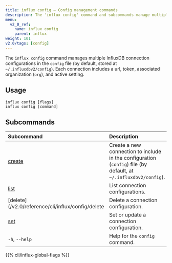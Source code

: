 ```yaml
---
title: influx config – Config management commands
description: The 'influx config' command and subcommands manage multiple InfluxDB connection configurations.
menu:
  v2_0_ref:
    name: influx config
    parent: influx
weight: 101
v2.0/tags: [config]
---
```


The `influx config` command manages multiple InfluxDB connection configurations in the `config` file (by default, stored at `~/.influxdbv2/config`). Each connection includes a url, token, associated organization (`org`), and active setting.

## Usage
```
influx config [flags]
influx config [command]
```

## Subcommands
| Subcommand                                         | Description   |
|:----                                               |:-----------   |
| [create](/v2.0/reference/cli/influx/config/create) | Create a new connection to include in the configuration (`config`) file (by default, at `~/.influxdbv2/config`).
| [list](/v2.0/reference/cli/influx/config/create)   | List connection configurations.
| [delete](/v2.0/reference/cli/influx/config/delete  | Delete a connection configuration.
| [set](/v2.0/reference/cli/influx/config/set)       | Set or update a connection configuration.
| `-h`, `--help`                                     | Help for the `config` command.

{{% cli/influx-global-flags %}}
